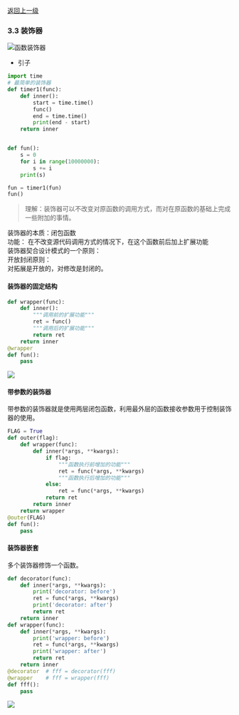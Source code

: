 [返回上一级](README.md)
###  3.3 装饰器
![函数装饰器](https://github.com/fangmingc/Python/blob/master/Basis_of_Python/Picture/%E5%87%BD%E6%95%B0_%E8%A3%85%E9%A5%B0%E5%99%A8.png)   
- 引子  

```python
import time
# 最简单的装饰器
def timer1(func):
    def inner():
        start = time.time()
        func()
        end = time.time()
        print(end - start)
    return inner


def fun():
    s = 0
    for i in range(10000000):
        s += i
    print(s)

fun = timer1(fun)
fun()
```

> 理解：装饰器可以不改变对原函数的调用方式，而对在原函数的基础上完成一些附加的事情。


装饰器的本质：闭包函数  
功能： 在不改变源代码调用方式的情况下，在这个函数前后加上扩展功能  
装饰器契合设计模式的一个原则：  
开放封闭原则：  
对拓展是开放的，对修改是封闭的。  
#### 装饰器的固定结构
```python
def wrapper(func):
    def inner():
        """调用前的扩展功能"""
        ret = func()
        """调用后的扩展功能"""
        return ret
    return inner
@wrapper
def fun():
    pass
```
![](https://github.com/fangmingc/Python/blob/master/Basis_of_Python/Picture/%E8%A3%85%E9%A5%B0%E5%99%A8%E6%89%A7%E8%A1%8C%E9%A1%BA%E5%BA%8F.png)
#### 带参数的装饰器
带参数的装饰器就是使用两层闭包函数，利用最外层的函数接收参数用于控制装饰器的使用。
```python
FLAG = True
def outer(flag):
    def wrapper(func):
        def inner(*args, **kwargs):
            if flag:
                """函数执行前增加的功能"""
                ret = func(*args, **kwargs)
                """函数执行后增加的功能"""
            else:
                ret = func(*args, **kwargs)
            return ret
        return inner
    return wrapper
@outer(FLAG)
def fun():
    pass
```
#### 装饰器嵌套
多个装饰器修饰一个函数。
```python
def decorator(func):
    def inner(*args, **kwargs):
        print('decorator: before')
        ret = func(*args, **kwargs)
        print('decorator: after')
        return ret
    return inner
def wrapper(func):
    def inner(*args, **kwargs):
        print('wrapper: before')
        ret = func(*args, **kwargs)
        print('wrapper: after')
        return ret
    return inner
@decorator  # fff = decorator(fff)
@wrapper    # fff = wrapper(fff)
def fff():
    pass
```
![](https://github.com/fangmingc/Python/blob/master/Basis_of_Python/Picture/%E8%A3%85%E9%A5%B0%E5%99%A8%E5%B5%8C%E5%A5%97.png)  
